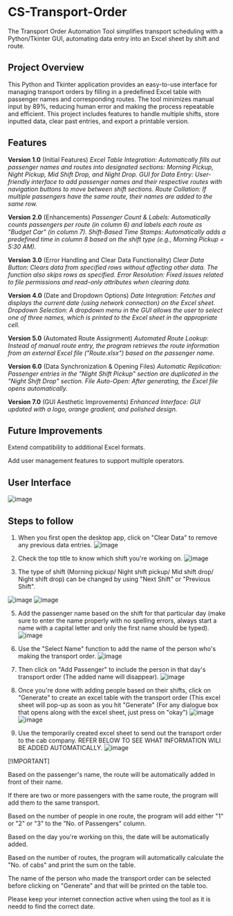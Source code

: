 # CS-Transport-Order
The Transport Order Automation Tool simplifies transport scheduling with a Python/Tkinter GUI, automating data entry into an Excel sheet by shift and route. 

## Project Overview
This Python and Tkinter application provides an easy-to-use interface for managing transport orders by filling in a predefined Excel table with passenger names and corresponding routes. The tool minimizes manual input by 89%, reducing human error and making the process repeatable and efficient. This project includes features to handle multiple shifts, store inputted data, clear past entries, and export a printable version.

## Features
**Version 1.0** (Initial Features)
*Excel Table Integration: Automatically fills out passenger names and routes into designated sections: Morning Pickup, Night Pickup, Mid Shift Drop, and Night Drop.
GUI for Data Entry: User-friendly interface to add passenger names and their respective routes with navigation buttons to move between shift sections.
Route Collation: If multiple passengers have the same route, their names are added to the same row.*

**Version 2.0** (Enhancements)
*Passenger Count & Labels: Automatically counts passengers per route (in column 6) and labels each route as "Budget Car" (in column 7).
Shift-Based Time Stamps: Automatically adds a predefined time in column 8 based on the shift type (e.g., Morning Pickup = 5:30 AM).*

**Version 3.0** (Error Handling and Clear Data Functionality)
*Clear Data Button: Clears data from specified rows without affecting other data. The function also skips rows as specified.
Error Resolution: Fixed issues related to file permissions and read-only attributes when clearing data.*

**Version 4.0** (Date and Dropdown Options)
*Date Integration: Fetches and displays the current date (using network connection) on the Excel sheet.
Dropdown Selection: A dropdown menu in the GUI allows the user to select one of three names, which is printed to the Excel sheet in the appropriate cell.*

**Version 5.0** (Automated Route Assignment)
*Automated Route Lookup: Instead of manual route entry, the program retrieves the route information from an external Excel file ("Route.xlsx") based on the passenger name.*

**Version 6.0** (Data Synchronization & Opening Files)
*Automatic Replication: Passenger entries in the "Night Shift Pickup" section are duplicated in the "Night Shift Drop" section.
File Auto-Open: After generating, the Excel file opens automatically.*

**Version 7.0** (GUI Aesthetic Improvements)
*Enhanced Interface: GUI updated with a logo, orange gradient, and polished design.*

## Future Improvements
Extend compatibility to additional Excel formats.

Add user management features to support multiple operators.

## User Interface
![image](https://github.com/user-attachments/assets/92f849c3-a87e-4231-9234-955356a439fc)


## Steps to follow
1. When you first open the desktop app, click on "Clear Data" to remove any previous data entries.
![image](https://github.com/user-attachments/assets/dcb0d283-1328-42b0-ad94-33326951ca19)

2. Check the top title to know which shift you're working on.
![image](https://github.com/user-attachments/assets/b4308e26-f480-4c5f-97b3-671b7a6f9045)

3. The type of shift (Morning pickup/ Night shift pickup/ Mid shift drop/ Night shift drop) can be changed by using "Next Shift" or "Previous Shift".
   
![image](https://github.com/user-attachments/assets/7a76c33e-c30b-41d8-bf50-84a4f7a247e0)
![image](https://github.com/user-attachments/assets/b80ecf0b-4794-4494-94e6-b3065b083170)

5. Add the passenger name based on the shift for that particular day (make sure to enter the name properly with no spelling errors, always start a name with a capital letter and only the first name should be typed).
![image](https://github.com/user-attachments/assets/cc9bf1de-4734-4a42-afa4-b75e0d5da6fd)

6. Use the "Select Name" function to add the name of the person who's making the transport order.
![image](https://github.com/user-attachments/assets/214f9b5a-11d8-4bbe-a165-b3c7e1c8335b)

7. Then click on "Add Passenger" to include the person in that day's transport order (The added name will disappear).
![image](https://github.com/user-attachments/assets/3ebe9002-1e31-49c9-8b47-507b0b4325fa)

8. Once you're done with adding people based on their shifts, click on "Generate" to create an excel table with the transport order (This excel sheet will pop-up as soon as you hit "Generate" (For any dialogue box that opens along with the excel sheet, just press on "okay")
![image](https://github.com/user-attachments/assets/dae85f35-2a61-4ffe-8c7c-5cd03a9ae63d)
![image](https://github.com/user-attachments/assets/a51c2a42-e5b7-4855-b12a-ac577090a259)

9. Use the temporarily created excel sheet to send out the transport order to the cab company. REFER BELOW TO SEE WHAT INFORMATION WILl BE ADDED AUTOMATICALLY.
![image](https://github.com/user-attachments/assets/37e5bc13-0a47-412a-8d3f-1a9ecee0ad1c)


[!IMPORTANT]

Based on the passenger's name, the route will be automatically added in front of their name.

If there are two or more passengers with the same route, the program will add them to the same transport.

Based on the number of people in one route, the program will add either "1" or "2" or "3" to the "No. of Passengers" column.

Based on the day you're working on this, the date will be automatically added.

Based on the number of routes, the program will automatically calculate the "No. of cabs" and print the sum on the table.

The name of the person who made the transport order can be selected before clicking on "Generate" and that will be printed on the table too.

Please keep your internet connection active when using the tool as it is needd to find the correct date.







